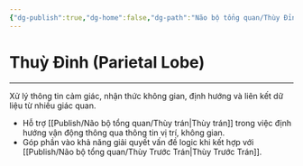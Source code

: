 ```yaml
---
{"dg-publish":true,"dg-home":false,"dg-path":"Não bộ tổng quan/Thùy Đỉnh.md","permalink":"/nao-bo-tong-quan/thuy-dinh/","dgPassFrontmatter":true,"noteIcon":"","created":"2025-01-01T22:47:22.434+07:00","updated":"2025-01-12T15:20:45.036+07:00"}
---
```


# Thuỳ Đỉnh (Parietal Lobe)
---

Xử lý thông tin cảm giác, nhận thức không gian, định hướng và liên kết dữ liệu từ nhiều giác quan.

- Hỗ trợ [[Publish/Não bộ tổng quan/Thùy trán\|Thùy trán]] trong việc định hướng vận động thông qua thông tin vị trí, không gian.
- Góp phần vào khả năng giải quyết vấn đề logic khi kết hợp với [[Publish/Não bộ tổng quan/Thùy Trước Trán\|Thùy Trước Trán]].

